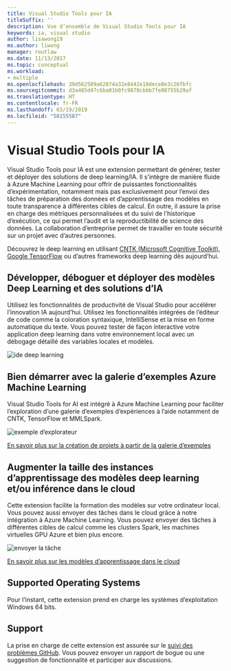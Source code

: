 ```yaml
---
title: Visual Studio Tools pour IA
titleSuffix: ''
description: Vue d’ensemble de Visual Studio Tools pour IA
keywords: ia, visual studio
author: lisawong19
ms.author: liwong
manager: routlaw
ms.date: 11/13/2017
ms.topic: conceptual
ms.workload:
- multiple
ms.openlocfilehash: 39d562509a62874a32e8442e18dece8e3c26fbfc
ms.sourcegitcommit: d3a485d47c6ba01b0fc9878cbbb7fe88755b29af
ms.translationtype: HT
ms.contentlocale: fr-FR
ms.lasthandoff: 03/19/2019
ms.locfileid: "58155587"
---
```

# <a name="visual-studio-tools-for-ai"></a>Visual Studio Tools pour IA

Visual Studio Tools pour IA est une extension permettant de générer, tester et déployer des solutions de deep learning/IA. Il s’intègre de manière fluide à Azure Machine Learning pour offrir de puissantes fonctionnalités d’expérimentation, notamment mais pas exclusivement pour l’envoi des tâches de préparation des données et d’apprentissage des modèles en toute transparence à différentes cibles de calcul. En outre, il assure la prise en charge des métriques personnalisées et du suivi de l’historique d’exécution, ce qui permet l’audit et la reproductibilité de science des données. La collaboration d’entreprise permet de travailler en toute sécurité sur un projet avec d’autres personnes.

Découvrez le deep learning en utilisant [CNTK (Microsoft Cognitive Toolkit)](http://www.microsoft.com/en-us/cognitive-toolkit), [Google TensorFlow](https://www.tensorflow.org) ou d’autres frameworks deep learning dès aujourd’hui.

## <a name="develop-debug-and-deploy-deep-learning-models-and-ai-solutions"></a>Développer, déboguer et déployer des modèles Deep Learning et des solutions d’IA
Utilisez les fonctionnalités de productivité de Visual Studio pour accélérer l’innovation IA aujourd’hui. Utilisez les fonctionnalités intégrées de l’éditeur de code comme la coloration syntaxique, IntelliSense et la mise en forme automatique du texte. Vous pouvez tester de façon interactive votre application deep learning dans votre environnement local avec un débogage détaillé des variables locales et modèles.

![ide deep learning](media/about/ide.png)

## <a name="get-started-quickly-with-the-azure-machine-learning-sample-gallery"></a>Bien démarrer avec la galerie d’exemples Azure Machine Learning
Visual Studio Tools for AI est intégré à Azure Machine Learning pour faciliter l’exploration d’une galerie d’exemples d’expériences à l’aide notamment de CNTK, TensorFlow et MMLSpark.

![exemple d’explorateur](media/about/gallery.png)

[En savoir plus sur la création de projets à partir de la galerie d’exemples](create-project-gallery.md)

## <a name="scale-out-deep-learning-model-training-andor-inferencing-to-the-cloud"></a>Augmenter la taille des instances d’apprentissage des modèles deep learning et/ou inférence dans le cloud
Cette extension facilite la formation des modèles sur votre ordinateur local. Vous pouvez aussi envoyer des tâches dans le cloud grâce à notre intégration à Azure Machine Learning. Vous pouvez envoyer des tâches à différentes cibles de calcul comme les clusters Spark, les machines virtuelles GPU Azure et bien plus encore.

![envoyer la tâche](media/about/submitjobs.png)

[En savoir plus sur les modèles d’apprentissage dans le cloud](tensorflow-vm.md)

## <a name="supported-operating-systems"></a>Supported Operating Systems
Pour l’instant, cette extension prend en charge les systèmes d’exploitation Windows 64 bits.

## <a name="support"></a>Support
La prise en charge de cette extension est assurée sur le [suivi des problèmes GitHub](http://github.com/Microsoft/vs-tools-for-ai/issues). Vous pouvez envoyer un rapport de bogue ou une suggestion de fonctionnalité et participer aux discussions.

